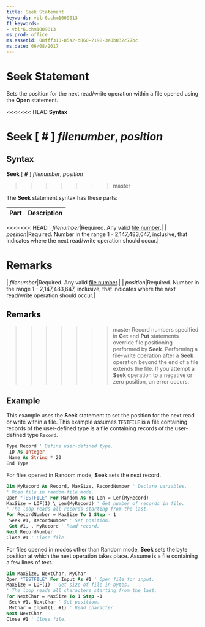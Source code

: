 ```yaml
---
title: Seek Statement
keywords: vblr6.chm1009013
f1_keywords:
- vblr6.chm1009013
ms.prod: office
ms.assetid: 08fff310-85a2-d860-2198-3a0b032c77bc
ms.date: 06/08/2017
---
```



# Seek Statement

Sets the position for the next read/write operation within a file opened using the  **Open** statement.

<<<<<<< HEAD
 **Syntax**

 **Seek** [ **#** ] _filenumber_, _position_
=======
## Syntax

**Seek** [ **#** ] _filenumber_, _position_
>>>>>>> master

The  **Seek** statement syntax has these parts:


|**Part**|**Description**|
|:-----|:-----|
<<<<<<< HEAD
| _filenumber_|Required. Any valid [file number](../../Glossary/vbe-glossary.md).|
| _position_|Required. Number in the range 1 - 2,147,483,647, inclusive, that indicates where the next read/write operation should occur.|

 **Remarks**
=======
| _filenumber_|Required. Any valid [file number](../../Glossary/vbe-glossary.md#file-number).|
| _position_|Required. Number in the range 1 - 2,147,483,647, inclusive, that indicates where the next read/write operation should occur.|

## Remarks

>>>>>>> master
Record numbers specified in  **Get** and **Put** statements override file positioning performed by **Seek**.
Performing a file-write operation after a  **Seek** operation beyond the end of a file extends the file. If you attempt a **Seek** operation to a negative or zero position, an error occurs.

## Example

This example uses the  **Seek** statement to set the position for the next read or write within a file. This example assumes `TESTFILE` is a file containing records of the user-defined type is a file containing records of the user-defined type `Record`.


```vb
Type Record ' Define user-defined type. 
 ID As Integer 
 Name As String * 20 
End Type 

```

For files opened in Random mode,  **Seek** sets the next record.




```vb
Dim MyRecord As Record, MaxSize, RecordNumber ' Declare variables. 
' Open file in random-file mode. 
Open "TESTFILE" For Random As #1 Len = Len(MyRecord) 
MaxSize = LOF(1) \ Len(MyRecord) ' Get number of records in file. 
' The loop reads all records starting from the last. 
For RecordNumber = MaxSize To 1 Step - 1 
 Seek #1, RecordNumber ' Set position. 
 Get #1, , MyRecord ' Read record. 
Next RecordNumber 
Close #1 ' Close file. 

```

For files opened in modes other than Random mode,  **Seek** sets the byte position at which the next operation takes place. Assume is a file containing a few lines of text.




```vb
Dim MaxSize, NextChar, MyChar 
Open "TESTFILE" For Input As #1 ' Open file for input. 
MaxSize = LOF(1) ' Get size of file in bytes. 
' The loop reads all characters starting from the last. 
For NextChar = MaxSize To 1 Step -1 
 Seek #1, NextChar ' Set position. 
 MyChar = Input(1, #1) ' Read character. 
Next NextChar 
Close #1 ' Close file. 

```


